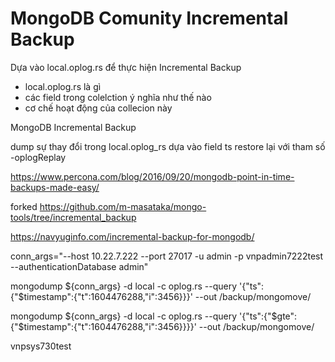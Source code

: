 # MongoDB Comunity Incremental Backup
Dựa vào local.oplog.rs để thực hiện Incremental Backup
- local.oplog.rs là gì
- các field trong colelction ý nghĩa như thế nào
- cơ chế hoạt động của collecion này


MongoDB Incremental Backup

dump sự thay đổi trong local.oplog_rs dựa vào field ts
restore lại với tham số -oplogReplay


https://www.percona.com/blog/2016/09/20/mongodb-point-in-time-backups-made-easy/

forked
https://github.com/m-masataka/mongo-tools/tree/incremental_backup

https://navyuginfo.com/incremental-backup-for-mongodb/


conn_args="--host 10.22.7.222 --port 27017 -u admin -p vnpadmin7222test --authenticationDatabase admin"

mongodump ${conn_args} -d local -c oplog.rs --query '{"ts":{"$timestamp":{"t":1604476288,"i":3456}}}' --out /backup/mongomove/




mongodump ${conn_args} -d local -c oplog.rs --query '{"ts":{"$gte":{"$timestamp":{"t":1604476288,"i":3456}}}}' --out /backup/mongomove/

vnpsys730test
